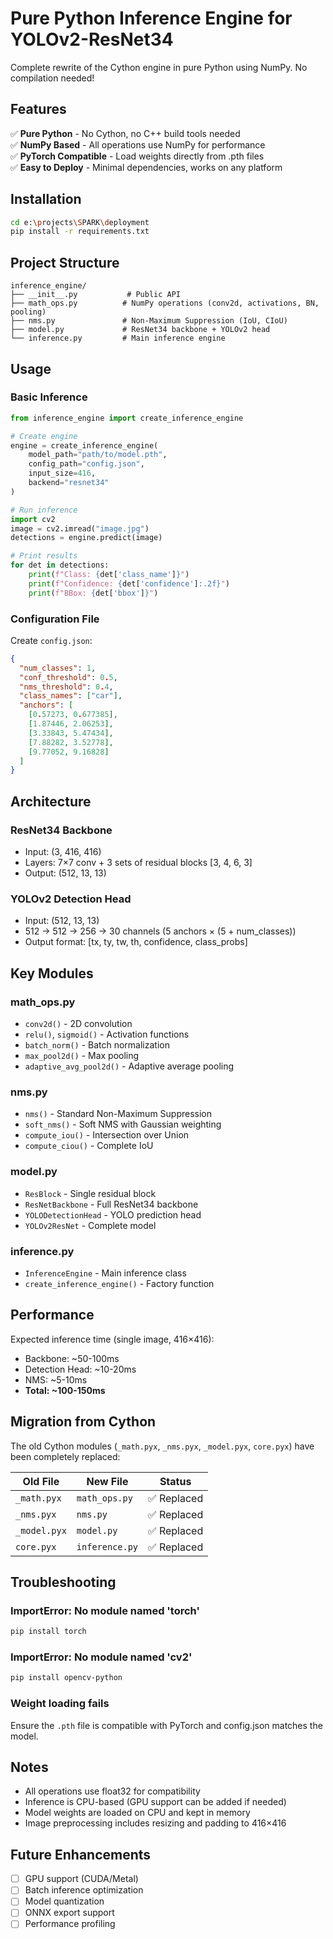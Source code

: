 # Pure Python Inference Engine for YOLOv2-ResNet34

Complete rewrite of the Cython engine in pure Python using NumPy. No compilation needed!

## Features

✅ **Pure Python** - No Cython, no C++ build tools needed  
✅ **NumPy Based** - All operations use NumPy for performance  
✅ **PyTorch Compatible** - Load weights directly from .pth files  
✅ **Easy to Deploy** - Minimal dependencies, works on any platform  

## Installation

```bash
cd e:\projects\SPARK\deployment
pip install -r requirements.txt
```

## Project Structure

```
inference_engine/
├── __init__.py           # Public API
├── math_ops.py          # NumPy operations (conv2d, activations, BN, pooling)
├── nms.py               # Non-Maximum Suppression (IoU, CIoU)
├── model.py             # ResNet34 backbone + YOLOv2 head
└── inference.py         # Main inference engine
```

## Usage

### Basic Inference

```python
from inference_engine import create_inference_engine

# Create engine
engine = create_inference_engine(
    model_path="path/to/model.pth",
    config_path="config.json",
    input_size=416,
    backend="resnet34"
)

# Run inference
import cv2
image = cv2.imread("image.jpg")
detections = engine.predict(image)

# Print results
for det in detections:
    print(f"Class: {det['class_name']}")
    print(f"Confidence: {det['confidence']:.2f}")
    print(f"BBox: {det['bbox']}")
```

### Configuration File

Create `config.json`:

```json
{
  "num_classes": 1,
  "conf_threshold": 0.5,
  "nms_threshold": 0.4,
  "class_names": ["car"],
  "anchors": [
    [0.57273, 0.677385],
    [1.87446, 2.06253],
    [3.33843, 5.47434],
    [7.88282, 3.52778],
    [9.77052, 9.16828]
  ]
}
```

## Architecture

### ResNet34 Backbone
- Input: (3, 416, 416)
- Layers: 7×7 conv + 3 sets of residual blocks [3, 4, 6, 3]
- Output: (512, 13, 13)

### YOLOv2 Detection Head
- Input: (512, 13, 13)
- 512 → 512 → 256 → 30 channels (5 anchors × (5 + num_classes))
- Output format: [tx, ty, tw, th, confidence, class_probs]

## Key Modules

### math_ops.py
- `conv2d()` - 2D convolution
- `relu()`, `sigmoid()` - Activation functions
- `batch_norm()` - Batch normalization
- `max_pool2d()` - Max pooling
- `adaptive_avg_pool2d()` - Adaptive average pooling

### nms.py
- `nms()` - Standard Non-Maximum Suppression
- `soft_nms()` - Soft NMS with Gaussian weighting
- `compute_iou()` - Intersection over Union
- `compute_ciou()` - Complete IoU

### model.py
- `ResBlock` - Single residual block
- `ResNetBackbone` - Full ResNet34 backbone
- `YOLODetectionHead` - YOLO prediction head
- `YOLOv2ResNet` - Complete model

### inference.py
- `InferenceEngine` - Main inference class
- `create_inference_engine()` - Factory function

## Performance

Expected inference time (single image, 416×416):
- Backbone: ~50-100ms
- Detection Head: ~10-20ms
- NMS: ~5-10ms
- **Total: ~100-150ms**

## Migration from Cython

The old Cython modules (`_math.pyx`, `_nms.pyx`, `_model.pyx`, `core.pyx`) have been completely replaced:

| Old File | New File | Status |
|----------|----------|--------|
| `_math.pyx` | `math_ops.py` | ✅ Replaced |
| `_nms.pyx` | `nms.py` | ✅ Replaced |
| `_model.pyx` | `model.py` | ✅ Replaced |
| `core.pyx` | `inference.py` | ✅ Replaced |

## Troubleshooting

### ImportError: No module named 'torch'
```bash
pip install torch
```

### ImportError: No module named 'cv2'
```bash
pip install opencv-python
```

### Weight loading fails
Ensure the `.pth` file is compatible with PyTorch and config.json matches the model.

## Notes

- All operations use float32 for compatibility
- Inference is CPU-based (GPU support can be added if needed)
- Model weights are loaded on CPU and kept in memory
- Image preprocessing includes resizing and padding to 416×416

## Future Enhancements

- [ ] GPU support (CUDA/Metal)
- [ ] Batch inference optimization
- [ ] Model quantization
- [ ] ONNX export support
- [ ] Performance profiling
